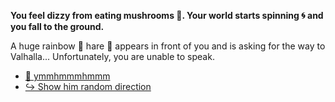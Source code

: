 **You feel dizzy from eating mushrooms 🍄. Your world starts spinning 🌀 and you fall to the ground.**

A huge rainbow 🌈 hare 🐰 appears in front of you and is asking for the way to Valhalla...
Unfortunately, you are unable to speak.

- [🙊 ymmhmmmhmmm](7-1A.md) 
- [↪️ Show him random direction](7-1B.md) 
